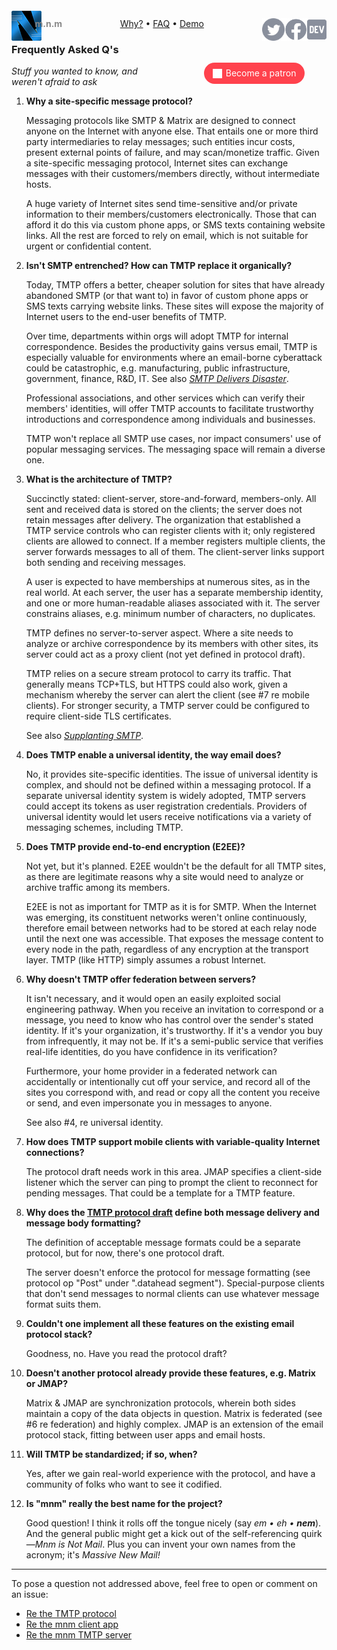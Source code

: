 <script src="//gc.zgo.at/count.js" async
        data-goatcounter="https://mnmnotmail.goatcounter.com/count"></script>

<div style="text-align:center">
   <a href="/"><img align="left" style="margin-top:-12px" src="logo-48-bleed-bright.png">
      <div style="float:left; margin-left:-0.75em; font-weight:bold; color:#888">m.n.m</div></a>
   <a href="https://dev.to/mnmnotmail"      ><img height="36" align="right" src="icon-dev-gray.svg"></a>
   <a href="https://facebook.com/mnmnotmail"><img height="36" align="right" src="icon-fb-gray-58.png"></a>
   <a href="https://twitter.com/mnmnotmail" ><img height="36" align="right" src="icon-tw-gray.svg"></a>
   <a href="/rationale.html">Why?</a> &bull;
   <a href="/faq.html">FAQ</a> &bull;
   <a href="/demo.html">Demo</a>
</div>

<div style="margin:3.1em 2px 1.5em 22px; width:300px; max-width:45%; float:right; clear:both; text-align:center;">
   <a href="https://www.patreon.com/networkimprov" title="Support mnm on Patreon"
      style="border-radius:9999px; padding:0.6em 1em; background-color:#ff424d; color:#fff; text-decoration:none; white-space:nowrap;"
      ><img src="icon-pat-white-1080.png" height="16" style="margin-right:0.4em; vertical-align:-0.2em; height:1.1em">Become a patron</a>
</div>

### Frequently Asked Q's

_Stuff you wanted to know, and weren't afraid to ask_

1. __Why a site-specific message protocol?__

   Messaging protocols like SMTP & Matrix are designed to connect anyone on the Internet with anyone else.
That entails one or more third party intermediaries to relay messages; 
such entities incur costs, present external points of failure, and may scan/monetize traffic.
Given a site-specific messaging protocol, 
Internet sites can exchange messages with their customers/members directly, without intermediate hosts.

   A huge variety of Internet sites send time-sensitive and/or private information to their members/customers electronically.
Those that can afford it do this via custom phone apps, or SMS texts containing website links.
All the rest are forced to rely on email, which is not suitable for urgent or confidential content.

1. __Isn't SMTP entrenched? How can TMTP replace it organically?__

   Today, TMTP offers a better, cheaper solution for sites that have already abandoned SMTP (or that want to) 
in favor of custom phone apps or SMS texts carrying website links.
These sites will expose the majority of Internet users to the end-user benefits of TMTP.

   Over time, departments within orgs will adopt TMTP for internal correspondence.
Besides the productivity gains versus email, 
TMTP is especially valuable for environments where an email-borne cyberattack could be catastrophic, 
e.g. manufacturing, public infrastructure, government, finance, R&D, IT.
See also [_SMTP Delivers Disaster_](rationale.html).

   Professional associations, and other services which can verify their members' identities, 
will offer TMTP accounts to facilitate trustworthy introductions and correspondence among individuals and businesses.

   TMTP won't replace all SMTP use cases, nor impact consumers' use of popular messaging services.
The messaging space will remain a diverse one.

1. __What is the architecture of TMTP?__

   Succinctly stated: client-server, store-and-forward, members-only.
   All sent and received data is stored on the clients; the server does not retain messages after delivery.
   The organization that established a TMTP service controls who can register clients with it;
   only registered clients are allowed to connect.
   If a member registers multiple clients, the server forwards messages to all of them.
   The client-server links support both sending and receiving messages.

   A user is expected to have memberships at numerous sites, as in the real world.
   At each server, the user has a separate membership identity, and one or more human-readable aliases associated with it.
   The server constrains aliases, e.g. minimum number of characters, no duplicates.

   TMTP defines no server-to-server aspect.
   Where a site needs to analyze or archive correspondence by its members with other sites,
   its server could act as a proxy client (not yet defined in protocol draft).

   TMTP relies on a secure stream protocol to carry its traffic.
   That generally means TCP+TLS, but HTTPS could also work, 
   given a mechanism whereby the server can alert the client (see #7 re mobile clients).
   For stronger security, a TMTP server could be configured to require client-side TLS certificates.

   See also [_Supplanting SMTP_](rationale.html#supplanting-smtp).

1. __Does TMTP enable a universal identity, the way email does?__

   No, it provides site-specific identities.
The issue of universal identity is complex, and should not be defined within a messaging protocol.
If a separate universal identity system is widely adopted, 
TMTP servers could accept its tokens as user registration credentials.
Providers of universal identity would let users receive notifications via a variety of messaging schemes, including TMTP.

1. __Does TMTP provide end-to-end encryption (E2EE)?__

   Not yet, but it's planned. 
   E2EE wouldn't be the default for all TMTP sites, as there are legitimate reasons 
   why a site would need to analyze or archive traffic among its members.

   E2EE is not as important for TMTP as it is for SMTP.
   When the Internet was emerging, its constituent networks weren't online continuously, 
   therefore email between networks had to be stored at each relay node until the next one was accessible.
   That exposes the message content to every node in the path, 
   regardless of any encryption at the transport layer.
   TMTP (like HTTP) simply assumes a robust Internet.

1. __Why doesn't TMTP offer federation between servers?__

   It isn't necessary, and it would open an easily exploited social engineering pathway.
   When you receive an invitation to correspond or a message, 
   you need to know who has control over the sender's stated identity.
   If it's your organization, it's trustworthy. 
   If it's a vendor you buy from infrequently, it may not be.
   If it's a semi-public service that verifies real-life identities, do you have confidence in its verification?

   Furthermore, your home provider in a federated network can accidentally or intentionally cut off your service, 
   and record all of the sites you correspond with, 
   and read or copy all the content you receive or send, 
   and even impersonate you in messages to anyone.

   See also #4, re universal identity.

1. __How does TMTP support mobile clients with variable-quality Internet connections?__

   The protocol draft needs work in this area.
   JMAP specifies a client-side listener which the server can ping 
   to prompt the client to reconnect for pending messages.
   That could be a template for a TMTP feature.

1. __Why does the [TMTP protocol draft](https://github.com/networkimprov/mnm/blob/master/Protocol.md) 
define both message delivery and message body formatting?__

   The definition of acceptable message formats could be a separate protocol, 
   but for now, there's one protocol draft.

   The server doesn't enforce the protocol for message formatting 
   (see protocol op "Post" under ".datahead segment").
   Special-purpose clients that don't send messages to normal clients 
   can use whatever message format suits them.

1. __Couldn't one implement all these features on the existing email protocol stack?__

   Goodness, no. Have you read the protocol draft?

1. __Doesn't another protocol already provide these features, e.g. Matrix or JMAP?__

   Matrix & JMAP are synchronization protocols, 
   wherein both sides maintain a copy of the data objects in question.
   Matrix is federated (see #6 re federation) and highly complex.
   JMAP is an extension of the email protocol stack, fitting between user apps and email hosts.

1. __Will TMTP be standardized; if so, when?__

   Yes, after we gain real-world experience with the protocol, 
   and have a community of folks who want to see it codified.

1. __Is "mnm" really the best name for the project?__

   Good question! I think it rolls off the tongue nicely (say _em &bull; eh &bull; __nem___).
   And the general public might get a kick out of the self-referencing quirk&mdash;_Mnm is Not Mail_.
   Plus you can invent your own names from the acronym; it's _Massive New Mail!_

<!--1. __How did you decide to work on this?__

   Thought you'd never ask! Read [_How I volunteered to re-architect Internet email_](volunteered.html).-->

---
To pose a question not addressed above, feel free to open or comment on an issue:

- [Re the TMTP protocol](https://github.com/networkimprov/mnm/issues)
- [Re the mnm client app](https://github.com/networkimprov/mnm-hammer/issues)
- [Re the mnm TMTP server](https://github.com/networkimprov/mnm/issues)

